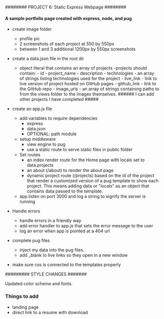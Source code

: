 ######## PROJECT 6: Static Express Webpage ########

#### A sample portfolio page created with express, node, and pug ########

- create image folder
    - profile pic
    - 2 screenshots of each project at 550 by 550px
    - between 1 and 3 additional 1200px by 550px screenshots
- create a data.json file in the root dir
    - object literal that contains an array of projects
        -projects should contain:
            - id
            - project_name
            - description
            - technologies - an array of strings listing technologies used for the project
            - live_link - link to live version of project hosted on GitHub pages
            - github_link - link to the GitHub repo
            - image_urls - an array of strings containing paths to from the views folder to the images themselves.
            ###### I can add other projects I have completed #####

- create an app.js file
    - add variables to require dependencies
        - express
        - data.json
        - OPTIONAL: path module
    - setup middleware
        - view engine to pug
        - use a static route to serve static files in public folder
    - Set routes
        - an index render route for the Home page with locals set to data.projects
        - an about (/about) to render the about page
        - dynamic project route (/projects) based on the id of the project that render a customized version of a pug template to show each project.  This means adding data or "locals" as an object that contains data passed to the template.
    - app.listen on port 3000 and log a string to signify the server is running

- Handle errors
    - handle errors in a friendly way
    - add error handler to app.js that sets the error message to the user
    - log an error when app is pointed at a 404 url

- complete pug files
    - inject my data into the pug files. 
    - add _blank to live links so they open in a new window

- make sure css is connected to the templates properly


######### STYLE CHANGES #######

Updated color scheme and fonts.

### Things to add
- landing page
- direct link to a resume with download
                